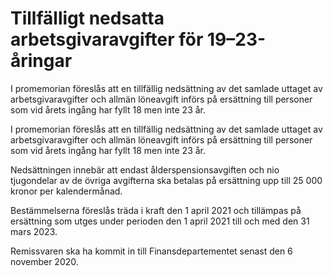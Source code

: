 # Tillfälligt nedsatta arbetsgivaravgifter för 19–23-åringar

I promemorian föreslås att en tillfällig nedsättning av det samlade uttaget av arbetsgivaravgifter och allmän löneavgift införs på ersättning till personer som vid årets ingång har fyllt 18 men inte 23 år.

I promemorian föreslås att en tillfällig nedsättning av det samlade uttaget av arbetsgivaravgifter och allmän löneavgift införs på ersättning till personer som vid årets ingång har fyllt 18 men inte 23 år.

Nedsättningen innebär att endast ålderspensionsavgiften och nio tjugondelar av de övriga avgifterna ska betalas på ersättning upp till 25 000 kronor per kalendermånad.

Bestämmelserna föreslås träda i kraft den 1 april 2021 och tillämpas på ersättning som utges under perioden den 1 april 2021 till och med den 31 mars 2023.

Remissvaren ska ha kommit in till Finansdepartementet senast den 6 november 2020.
